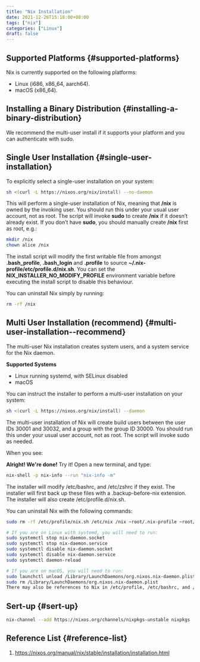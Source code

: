 ```yaml
---
title: "Nix Installation"
date: 2021-12-26T15:18:00+08:00
tags: ["nix"]
categories: ["Linux"]
draft: false
---
```


## Supported Platforms {#supported-platforms}

Nix is currently supported on the following platforms:

-   Linux (i686, x86\_64, aarch64).
-   macOS (x86\_64).


## Installing a Binary Distribution {#installing-a-binary-distribution}

We recommend the multi-user install if it supports your platform and you can authenticate with sudo.


## Single User Installation {#single-user-installation}

To explicitly select a single-user installation on your system:

```bash
sh <(curl -L https://nixos.org/nix/install) --no-daemon
```

This will perform a single-user installation of Nix, meaning that **/nix** is owned by the invoking user. You should run this under your usual user account, not as root. The script will invoke **sudo** to create **/nix** if it doesn’t already exist. If you don’t have **sudo**, you should manually create **/nix** first as root, e.g.:

```bash
mkdir /nix
chown alice /nix
```

The install script will modify the first writable file from amongst **.bash\_profile**, **.bash\_login** and **.profile** to source **~/.nix-profile/etc/profile.d/nix.sh**. You can set the **NIX\_INSTALLER\_NO\_MODIFY\_PROFILE** environment variable before executing the install script to disable this behaviour.

You can uninstall Nix simply by running:

```bash
rm -rf /nix
```


## Multi User Installation (recommend) {#multi-user-installation--recommend}

The multi-user Nix installation creates system users, and a system service for the Nix daemon.

**Supported Systems**

-   Linux running systemd, with SELinux disabled
-   macOS

You can instruct the installer to perform a multi-user installation on your system:

```bash
sh <(curl -L https://nixos.org/nix/install) --daemon
```

The multi-user installation of Nix will create build users between the user IDs 30001 and 30032, and a group with the group ID 30000. You should run this under your usual user account, not as root. The script will invoke sudo as needed.

When you see:

**Alright! We're done!**
Try it! Open a new terminal, and type:

```bash
nix-shell -p nix-info --run "nix-info -m"
```

The installer will modify /etc/bashrc, and /etc/zshrc if they exist. The installer will first back up these files with a .backup-before-nix extension. The installer will also create /etc/profile.d/nix.sh.

You can uninstall Nix with the following commands:

```bash
sudo rm -rf /etc/profile/nix.sh /etc/nix /nix ~root/.nix-profile ~root/.nix-defexpr ~root/.nix-channels ~/.nix-profile ~/.nix-defexpr ~/.nix-channels

# If you are on Linux with systemd, you will need to run:
sudo systemctl stop nix-daemon.socket
sudo systemctl stop nix-daemon.service
sudo systemctl disable nix-daemon.socket
sudo systemctl disable nix-daemon.service
sudo systemctl daemon-reload

# If you are on macOS, you will need to run:
sudo launchctl unload /Library/LaunchDaemons/org.nixos.nix-daemon.plist
sudo rm /Library/LaunchDaemons/org.nixos.nix-daemon.plist
There may also be references to Nix in /etc/profile, /etc/bashrc, and /etc/zshrc which you may remove.
```


## Sert-up {#sert-up}

```bash
nix-channel --add https://nixos.org/channels/nixpkgs-unstable nixpkgs
```


## Reference List {#reference-list}

1.  <https://nixos.org/manual/nix/stable/installation/installation.html>
